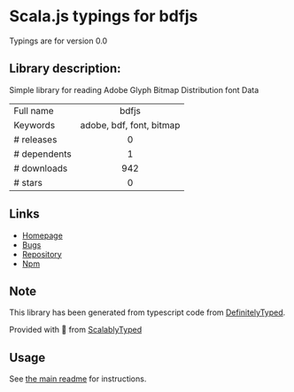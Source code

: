 
# Scala.js typings for bdfjs

Typings are for version 0.0

## Library description:
Simple library for reading Adobe Glyph Bitmap Distribution font Data

|                    |                 |
| ------------------ | :-------------: |
| Full name          | bdfjs |
| Keywords           | adobe, bdf, font, bitmap |
| # releases         | 0 |
| # dependents       | 1 |
| # downloads        | 942 |
| # stars            | 0 |

## Links
- [Homepage](https://github.com/zswang/bdfjs)
- [Bugs](https://github.com/zswang/bdfjs/issues)
- [Repository](https://github.com/zswang/bdfjs)
- [Npm](https://www.npmjs.com/package/bdfjs)
    


## Note
This library has been generated from typescript code from [DefinitelyTyped](https://definitelytyped.org).

Provided with :purple_heart: from [ScalablyTyped](https://github.com/oyvindberg/ScalablyTyped)

## Usage
See [the main readme](../../readme.md) for instructions.


